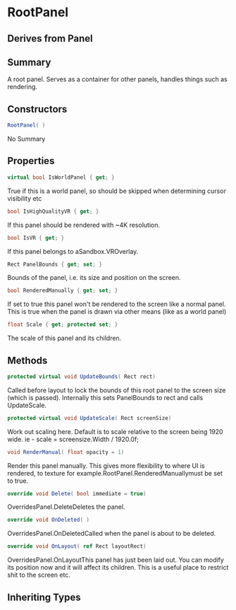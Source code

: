 # RootPanel

## Derives from Panel

## Summary

A root panel. Serves as a container for other panels, handles things such as rendering.
## Constructors

```c#
RootPanel( ) 
```
No Summary
## Properties

```c#
virtual bool IsWorldPanel { get; } 
```
True if this is a world panel, so should be skipped when determining cursor visibility etc
```c#
bool IsHighQualityVR { get; } 
```
If this panel should be rendered with ~4K resolution.
```c#
bool IsVR { get; } 
```
If this panel belongs to aSandbox.VROverlay.
```c#
Rect PanelBounds { get; set; } 
```
Bounds of the panel, i.e. its size and position on the screen.
```c#
bool RenderedManually { get; set; } 
```
If set to true this panel won't be rendered to the screen like a normal panel.
This is true when the panel is drawn via other means (like as a world panel)
```c#
float Scale { get; protected set; } 
```
The scale of this panel and its children.
## Methods

```c#
protected virtual void UpdateBounds( Rect rect) 
```
Called before layout to lock the bounds of this root panel to the screen size (which is passed).
Internally this sets PanelBounds to rect and calls UpdateScale.
```c#
protected virtual void UpdateScale( Rect screenSize) 
```
Work out scaling here. Default is to scale relative to the screen being
1920 wide. ie - scale = screensize.Width / 1920.0f;
```c#
void RenderManual( float opacity = 1) 
```
Render this panel manually. This gives more flexibility to where UI is rendered, to texture for example.RootPanel.RenderedManuallymust be set to true.
```c#
override void Delete( bool immediate = true) 
```
OverridesPanel.DeleteDeletes the panel.
```c#
override void OnDeleted( ) 
```
OverridesPanel.OnDeletedCalled when the panel is about to be deleted.
```c#
override void OnLayout( ref Rect layoutRect) 
```
OverridesPanel.OnLayoutThis panel has just been laid out. You can modify its position now and it will affect its children.
This is a useful place to restrict shit to the screen etc.
## Inheriting Types

